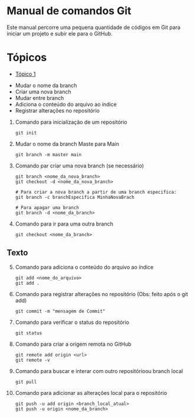 # Manual de comandos Git

Este manual percorre uma pequena quantidade de códigos em Git para iniciar um projeto e subir ele para o GitHub.

# Tópicos
- [Tópico 1](https://github.com/TymotheoTrisch/UC10_Documentacao/blob/main/ComandosGit.md#texto)
+ Mudar o nome da branch
+ Criar uma nova branch
+ Mudar entre branch
+ Adiciona o conteúdo do arquivo ao índice
+ Registrar alterações no repositório

1. Comando para inicialização de um repositório
    
    ```
    git init
    ```
    
2. Mudar o nome da branch Maste para Main
    
    ```
    git branch -m master main
    ```
    
3. Comando par criar uma nova branch (se necessário)
    
    ```
    git branch <nome_da_nova_branch>
    git checkout -d <nome_da_nova_branch>
    
    # Para criar a nova branch a partir de uma branch especifica:
    git branch -c branchEspecifica MinhaNovaBrach
    
    # Para apagar uma branch
    git branch -d <nome_da_branch>
    ```
    
4. Comando para ir para uma outra branch 
    
    ```
    git checkout <nome_da_branch>
    ```

## Texto
5. Comando para adiciona o conteúdo do arquivo ao índice
    
    ```
    git add <nome_do_arquivo>
    git add .
    ```
    
6. Comando para registrar alterações no repositório (Obs: feito após o git add)
    
    ```
    git commit -m "mensagem de Commit"
    ```
    
7. Comando para verificar o status do repositório
    
    ```
    git status
    ```
    
8. Comando para criar a origem remota no GitHub
    
    ```
    git remote add origin <url>
    git remote -v
    ```
    
9. Comando para buscar e interar com  outro repositórioou branch local
    
    ```
    git pull
    ```
    
10. Comando para adicionar as alterações local para o repositório
    
    ```
    git push -u add origin <branch_local_atual>
    git push -u origin <nome_da_branch>
    ```
